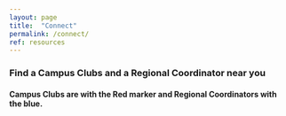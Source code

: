 ```yaml
---
layout: page
title:  "Connect"
permalink: /connect/
ref: resources
---
```


### Find a Campus Clubs and a Regional Coordinator near you

#### Campus Clubs are with the Red marker and Regional Coordinators with the blue.

<div id="map">

</div>
